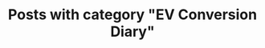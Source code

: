 ---
layout: categorypage
title: Posts with category "EV Conversion Diary"
tag: EV Conversion Diary
slug: ev-conversion-diary
categories: [EV Conversion Diary]
permalink: /progress/category/ev-conversion-diary
robots: noindex
---